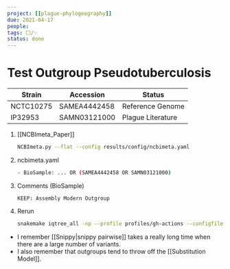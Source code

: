 ```yaml
---
project: [[plague-phylogeography]]
due: 2021-04-17
people:
tags: ⬜/✨
status: done
---
```


# Test Outgroup Pseudotuberculosis

| Strain    | Accession    | Status            |
| --------- | ------------ | ----------------- |
| NCTC10275 | SAMEA4442458 | Reference Genome  |
| IP32953   | SAMN03121000 | Plague Literature | 

1. [[NCBImeta_Paper]]

	```bash
	NCBImeta.py --flat --config results/config/ncbimeta.yaml
	```

1. ncbimeta.yaml

	```bash
	- BioSample: ... OR (SAMEA4442458 OR SAMN03121000)
	```
	
1. Comments (BioSample)
	```
	KEEP: Assembly Modern Outgroup
	```

1. Rerun

	```bash
	snakemake iqtree_all -np --profile profiles/gh-actions --configfile results/config/snakemake.yaml
	```
	
  - I remember [[Snippy|snippy pairwise]] takes a really long time when there are a large number of variants.
  - I also remember that outgroups tend to throw off the [[Substitution Model]].